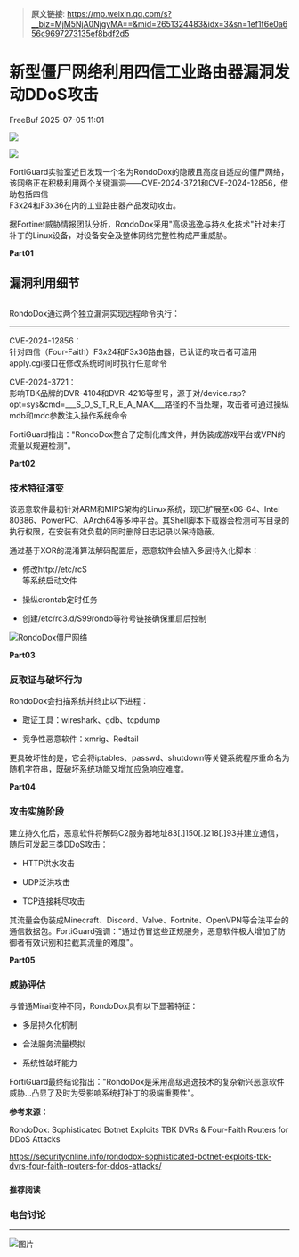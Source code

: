 > **原文链接**: https://mp.weixin.qq.com/s?__biz=MjM5NjA0NjgyMA==&mid=2651324483&idx=3&sn=1ef1f6e0a656c9697273135ef8bdf2d5

#  新型僵尸网络利用四信工业路由器漏洞发动DDoS攻击  
 FreeBuf   2025-07-05 11:01  
  
![](https://mmbiz.qpic.cn/mmbiz_gif/qq5rfBadR38jUokdlWSNlAjmEsO1rzv3srXShFRuTKBGDwkj4gvYy34iajd6zQiaKl77Wsy9mjC0xBCRg0YgDIWg/640?wx_fmt=gif "")  
  
  
![](https://mmbiz.qpic.cn/mmbiz_jpg/qq5rfBadR3ibAnU4vEr36WbU2bsWK319vmFJwOZAEXM3U7RfUshsesp6hbCbpDoicjWhcOtTh46XtYicHwub3ASVw/640?wx_fmt=jpeg "")  
  
  
FortiGuard实验室近日发现一个名为RondoDox的隐蔽且高度自适应的僵尸网络，该网络正在积极利用两个关键漏洞——CVE-2024-3721和CVE-2024-12856，借助包括四信  
F3x24和F3x36在内的工业路由器产品发动攻击。  
  
  
据Fortinet威胁情报团队分析，RondoDox采用"高级逃逸与持久化技术"针对未打补丁的Linux设备，对设备安全及整体网络完整性构成严重威胁。  
  
  
**Part01**  
## 漏洞利用细节  
##   
  
RondoDox通过两个独立漏洞实现远程命令执行：  
  
****  
CVE-2024-12856：  
针对四信（Four-Faith）F3x24和F3x36路由器，已认证的攻击者可滥用apply.cgi接口在修改系统时间时执行任意命令  
  
  
CVE-2024-3721：  
影响TBK品牌的DVR-4104和DVR-4216等型号，源于对/device.rsp?opt=sys&cmd=___S_O_S_T_R_E_A_MAX___路径的不当处理，攻击者可通过操纵mdb和mdc参数注入操作系统命令  
  
  
FortiGuard指出："RondoDox整合了定制化库文件，并伪装成游戏平台或VPN的流量以规避检测"。  
  
  
**Part02**  
### 技术特征演变  
  
  
该恶意软件最初针对ARM和MIPS架构的Linux系统，现已扩展至x86-64、Intel 80386、PowerPC、AArch64等多种平台。其Shell脚本下载器会检测可写目录的执行权限，在安装有效负载的同时删除日志记录以保持隐蔽。  
  
  
通过基于XOR的混淆算法解码配置后，恶意软件会植入多层持久化脚本：  
- 修改http://etc/rcS  
等系统启动文件  
  
- 操纵crontab定时任务  
  
- 创建/etc/rc3.d/S99rondo等符号链接确保重启后控制  
  
  
![RondoDox僵尸网络](https://mmbiz.qpic.cn/mmbiz_jpg/qq5rfBadR3ibAnU4vEr36WbU2bsWK319vYnJJDiaQ2KTfptrcwjk9HPBlRWUicJkjomgMBNsZtzvnvKUqlAUFI3cg/640?wx_fmt=jpeg&from=appmsg "")  
  
  
**Part03**  
### 反取证与破坏行为  
  
  
RondoDox会扫描系统并终止以下进程：  
- 取证工具：wireshark、gdb、tcpdump  
  
- 竞争性恶意软件：xmrig、Redtail  
  
更具破坏性的是，它会将iptables、passwd、shutdown等关键系统程序重命名为随机字符串，既破坏系统功能又增加应急响应难度。  
  
  
**Part04**  
### 攻击实施阶段  
  
  
建立持久化后，恶意软件将解码C2服务器地址83[.]150[.]218[.]93并建立通信，随后可发起三类DDoS攻击：  
- HTTP洪水攻击  
  
- UDP泛洪攻击  
  
- TCP连接耗尽攻击  
  
其流量会伪装成Minecraft、Discord、Valve、Fortnite、OpenVPN等合法平台的通信数据包。FortiGuard强调："通过仿冒这些正规服务，恶意软件极大增加了防御者有效识别和拦截其流量的难度"。  
  
  
**Part05**  
### 威胁评估  
  
  
与普通Mirai变种不同，RondoDox具有以下显著特征：  
- 多层持久化机制  
  
- 合法服务流量模拟  
  
- 系统性破坏能力  
  
FortiGuard最终结论指出："RondoDox是采用高级逃逸技术的复杂新兴恶意软件威胁...凸显了及时为受影响系统打补丁的极端重要性"。  
  
  
**参考来源：**  
  
RondoDox: Sophisticated Botnet Exploits TBK DVRs & Four-Faith Routers for DDoS Attacks  
  
https://securityonline.info/rondodox-sophisticated-botnet-exploits-tbk-dvrs-four-faith-routers-for-ddos-attacks/  
  
  
###   
###   
###   
  
**推荐阅读**  
  
[](https://mp.weixin.qq.com/s?__biz=MjM5NjA0NjgyMA==&mid=2651324107&idx=1&sn=f89429997e0347cfe1580cc8ca6e858b&scene=21#wechat_redirect)  
  
### 电台讨论  
  
****  
  
  
  
![图片](https://mmbiz.qpic.cn/mmbiz_gif/qq5rfBadR3icF8RMnJbsqatMibR6OicVrUDaz0fyxNtBDpPlLfibJZILzHQcwaKkb4ia57xAShIJfQ54HjOG1oPXBew/640?wx_fmt=gif&wxfrom=5&wx_lazy=1&tp=webp "")  
  
   
  
